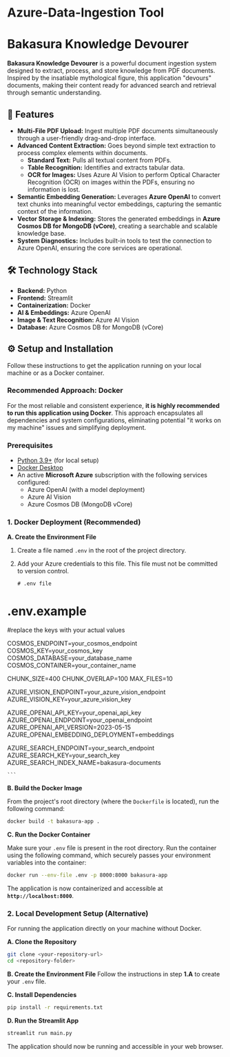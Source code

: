 # Azure-Data-Ingestion Tool

# Bakasura Knowledge Devourer

**Bakasura Knowledge Devourer** is a powerful document ingestion system designed to extract, process, and store knowledge from PDF documents. Inspired by the insatiable mythological figure, this application "devours" documents, making their content ready for advanced search and retrieval through semantic understanding.

## 🚀 Features

* **Multi-File PDF Upload:** Ingest multiple PDF documents simultaneously through a user-friendly drag-and-drop interface.
* **Advanced Content Extraction:** Goes beyond simple text extraction to process complex elements within documents.
    * **Standard Text:** Pulls all textual content from PDFs.
    * **Table Recognition:** Identifies and extracts tabular data.
    * **OCR for Images:** Uses Azure AI Vision to perform Optical Character Recognition (OCR) on images within the PDFs, ensuring no information is lost.
* **Semantic Embedding Generation:** Leverages **Azure OpenAI** to convert text chunks into meaningful vector embeddings, capturing the semantic context of the information.
* **Vector Storage & Indexing:** Stores the generated embeddings in **Azure Cosmos DB for MongoDB (vCore)**, creating a searchable and scalable knowledge base.
* **System Diagnostics:** Includes built-in tools to test the connection to Azure OpenAI, ensuring the core services are operational.

## 🛠️ Technology Stack

* **Backend:** Python
* **Frontend:** Streamlit
* **Containerization:** Docker
* **AI & Embeddings:** Azure OpenAI
* **Image & Text Recognition:** Azure AI Vision
* **Database:** Azure Cosmos DB for MongoDB (vCore)

## ⚙️ Setup and Installation

Follow these instructions to get the application running on your local machine or as a Docker container.

### Recommended Approach: Docker

For the most reliable and consistent experience, **it is highly recommended to run this application using Docker**. This approach encapsulates all dependencies and system configurations, eliminating potential "it works on my machine" issues and simplifying deployment.

### Prerequisites

* [Python 3.9+](https://www.python.org/downloads/) (for local setup)
* [Docker Desktop](https://www.docker.com/products/docker-desktop/)
* An active **Microsoft Azure** subscription with the following services configured:
    * Azure OpenAI (with a model deployment)
    * Azure AI Vision
    * Azure Cosmos DB (MongoDB vCore)

### 1. Docker Deployment (Recommended)

**A. Create the Environment File**

1.  Create a file named `.env` in the root of the project directory.
2.  Add your Azure credentials to this file. This file must not be committed to version control.

    ```dotenv
    # .env file
    
# .env.example
#replace the keys with your actual values


COSMOS_ENDPOINT=your_cosmos_endpoint
COSMOS_KEY=your_cosmos_key
COSMOS_DATABASE=your_database_name
COSMOS_CONTAINER=your_container_name

CHUNK_SIZE=400
CHUNK_OVERLAP=100
MAX_FILES=10

AZURE_VISION_ENDPOINT=your_azure_vision_endpoint
AZURE_VISION_KEY=your_azure_vision_key

AZURE_OPENAI_API_KEY=your_openai_api_key
AZURE_OPENAI_ENDPOINT=your_openai_endpoint
AZURE_OPENAI_API_VERSION=2023-05-15
AZURE_OPENAI_EMBEDDING_DEPLOYMENT=embeddings

AZURE_SEARCH_ENDPOINT=your_search_endpoint
AZURE_SEARCH_KEY=your_search_key
AZURE_SEARCH_INDEX_NAME=bakasura-documents

    ```

**B. Build the Docker Image**

From the project's root directory (where the `Dockerfile` is located), run the following command:

```bash
docker build -t bakasura-app .
```

**C. Run the Docker Container**

Make sure your `.env` file is present in the root directory. Run the container using the following command, which securely passes your environment variables into the container:

```bash
docker run --env-file .env -p 8000:8000 bakasura-app
```

The application is now containerized and accessible at **`http://localhost:8000`**.

### 2. Local Development Setup (Alternative)

For running the application directly on your machine without Docker.

**A. Clone the Repository**

```bash
git clone <your-repository-url>
cd <repository-folder>
```

**B. Create the Environment File**
Follow the instructions in step **1.A** to create your `.env` file.

**C. Install Dependencies**

```bash
pip install -r requirements.txt
```

**D. Run the Streamlit App**

```bash
streamlit run main.py
```

The application should now be running and accessible in your web browser.
